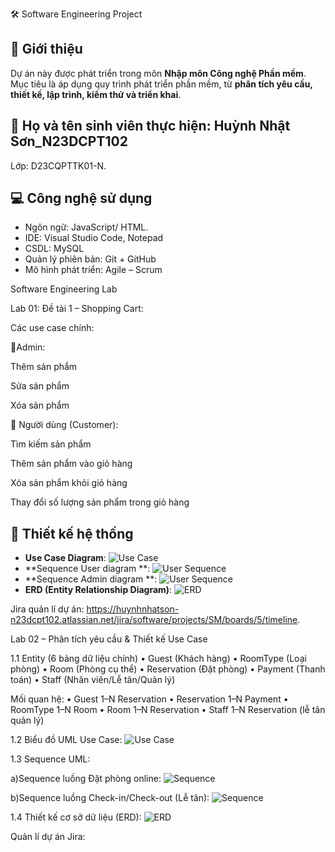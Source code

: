 🛠️ Software Engineering Project 

## 📌 Giới thiệu
Dự án này được phát triển trong môn **Nhập môn Công nghệ Phần mềm**.  
Mục tiêu là áp dụng quy trình phát triển phần mềm, từ **phân tích yêu cầu, thiết kế, lập trình, kiểm thử và triển khai**.  

## 👥 Họ và tên sinh viên thực hiện: Huỳnh Nhật Sơn_N23DCPT102
Lớp: D23CQPTTK01-N.

## 💻 Công nghệ sử dụng
- Ngôn ngữ: JavaScript/ HTML.
- IDE: Visual Studio Code, Notepad
- CSDL: MySQL 
- Quản lý phiên bản: Git + GitHub
- Mô hình phát triển: Agile – Scrum  


Software Engineering Lab 

Lab 01: Đề tài 1 – Shopping Cart:

Các use case chính:

👤Admin:

Thêm sản phẩm

Sửa sản phẩm

Xóa sản phẩm

🛒 Người dùng (Customer):

Tìm kiếm sản phẩm

Thêm sản phẩm vào giỏ hàng

Xóa sản phẩm khỏi giỏ hàng

Thay đổi số lượng sản phẩm trong giỏ hàng

## 📐 Thiết kế hệ thống
- **Use Case Diagram**: ![Use Case](https://github.com/SounHuynh/NMCPM/issues/1#issue-3483538595)
- **Sequence User diagram **: ![User Sequence](https://github.com/SounHuynh/NMCPM/issues/2#issue-3483541930)
- **Sequence Admin diagram **: ![User Sequence](https://github.com/SounHuynh/NMCPM/issues/3#issue-3483543456)
- **ERD (Entity Relationship Diagram)**: ![ERD](https://github.com/SounHuynh/NMCPM/issues/4#issue-3483544175)

Jira quản lí dự án: https://huynhnhatson-n23dcpt102.atlassian.net/jira/software/projects/SM/boards/5/timeline.
 
Lab 02 – Phân tích yêu cầu & Thiết kế Use Case

1.1 Entity (6 bảng dữ liệu chính)
• Guest (Khách hàng)
• RoomType (Loại phòng)
• Room (Phòng cụ thể)
• Reservation (Đặt phòng)
• Payment (Thanh toán)
• Staff (Nhân viên/Lễ tân/Quản lý)

Mối quan hệ:
• Guest 1–N Reservation
• Reservation 1–N Payment
• RoomType 1–N Room
• Room 1–N Reservation
• Staff 1–N Reservation (lễ tân quản lý)


1.2 Biểu đồ UML Use Case: ![Use Case](https://github.com/SounHuynh/NMCPM/issues/5#issue-3483553974)

1.3 Sequence UML: 

a)Sequence luồng Đặt phòng online: ![Sequence](https://github.com/SounHuynh/NMCPM/issues/6#issue-3483555739)

b)Sequence luồng Check-in/Check-out (Lễ tân):  ![Sequence](https://github.com/SounHuynh/NMCPM/issues/7#issue-3483556163)

1.4 Thiết kế cơ sở dữ liệu (ERD): ![ERD](https://github.com/SounHuynh/NMCPM/issues/8#issue-3483556760) 

Quản lí dự án Jira: 



